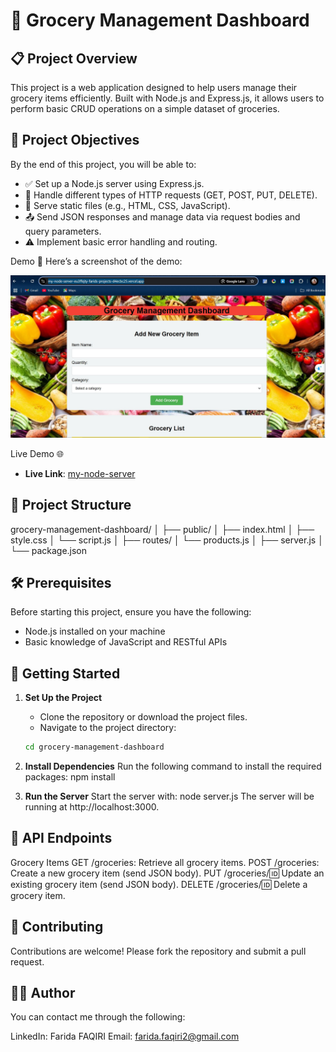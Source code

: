 # 🥗 Grocery Management Dashboard

## 📋 Project Overview
This project is a web application designed to help users manage their grocery items efficiently. Built with Node.js and Express.js, it allows users to perform basic CRUD operations on a simple dataset of groceries.

## 🎯 Project Objectives
By the end of this project, you will be able to:
- ✅ Set up a Node.js server using Express.js.
- 🔄 Handle different types of HTTP requests (GET, POST, PUT, DELETE).
- 📂 Serve static files (e.g., HTML, CSS, JavaScript).
- 📤 Send JSON responses and manage data via request bodies and query parameters.
- ⚠️ Implement basic error handling and routing.

Demo 📸
Here’s a screenshot of the demo:

![Demo Image](public/images/Capture.JPG)


Live Demo 🌐

- **Live Link**: [my-node-server](https://my-node-server-eu3ffejty-farids-projects-d4ecbc25.vercel.app/)


## 📂 Project Structure

grocery-management-dashboard/
│
├── public/
│ ├── index.html
│ ├── style.css
│ └── script.js
│
├── routes/
│ └── products.js
│
├── server.js
│
└── package.json

## 🛠️ Prerequisites
Before starting this project, ensure you have the following:
- Node.js installed on your machine
- Basic knowledge of JavaScript and RESTful APIs

## 🚀 Getting Started

1. **Set Up the Project**
   - Clone the repository or download the project files.
   - Navigate to the project directory:
   ```bash
   cd grocery-management-dashboard

2. **Install Dependencies**
Run the following command to install the required packages:
npm install

3. **Run the Server**
Start the server with:
node server.js
The server will be running at http://localhost:3000.

## 📡 API Endpoints

Grocery Items
GET /groceries: Retrieve all grocery items.
POST /groceries: Create a new grocery item (send JSON body).
PUT /groceries/:id: Update an existing grocery item (send JSON body).
DELETE /groceries/:id: Delete a grocery item.

## 🤝 Contributing

Contributions are welcome! Please fork the repository and submit a pull request.

## 👩‍💻 Author

You can contact me through the following:

LinkedIn: Farida FAQIRI
Email: farida.faqiri2@gmail.com
